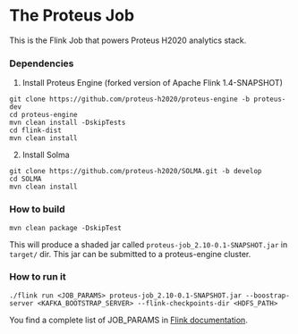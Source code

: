# The Proteus Job

This is the Flink Job that powers Proteus H2020 analytics stack.

### Dependencies
1. Install Proteus Engine (forked version of Apache Flink 1.4-SNAPSHOT)
```shell
git clone https://github.com/proteus-h2020/proteus-engine -b proteus-dev
cd proteus-engine
mvn clean install -DskipTests
cd flink-dist
mvn clean install
```
2. Install Solma

```shell
git clone https://github.com/proteus-h2020/SOLMA.git -b develop
cd SOLMA
mvn clean install
```

### How to build

```shell
mvn clean package -DskipTest
```

This will produce a shaded jar called ```proteus-job_2.10-0.1-SNAPSHOT.jar``` in ```target/``` dir. This jar can be submitted to a proteus-engine cluster.

### How to run it

```
./flink run <JOB_PARAMS> proteus-job_2.10-0.1-SNAPSHOT.jar --boostrap-server <KAFKA_BOOTSTRAP_SERVER> --flink-checkpoints-dir <HDFS_PATH>
```

You find a complete list of JOB_PARAMS in [Flink documentation](https://ci.apache.org/projects/flink/flink-docs-release-1.3/setup/cli.html).